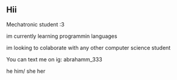 ## Hii
Mechatronic student :3

im currently learning programmin languages

im looking to colaborate with any other computer science student

You can text me on ig: abrahamm_333 

he him/ she her
<!--
**Abrahamk333/Abrahamk333** is a ✨ _special_ ✨ repository because its `README.md` (this file) appears on your GitHub profile.

Here are some ideas to get you started:

- 🔭 currently working on ...
- 🌱 I’m currently learning ...
- 👯 I’m looking to collaborate on ...
- 🤔 I’m looking for help with ...
- 💬 Ask me about ...
- 📫 How to reach me: ...
- 😄 Pronouns: ...
- ⚡ Fun fact: ...
-->
